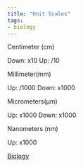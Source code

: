 ```yaml
---
title: "Unit Scales"
tags:
- biology
---
```

Centimeter (cm)

Down: x10
Up: /10

Millimeter(mm)

Up: /1000
Down: x1000

Micrometers(µm)

Up: x1000
Down: x1000

Nanometers (nm)

Up: x1000


[Biology](/Biology)